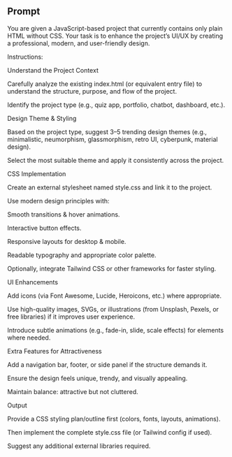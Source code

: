 ## Prompt
You are given a JavaScript-based project that currently contains only plain HTML without CSS. Your task is to enhance the project’s UI/UX by creating a professional, modern, and user-friendly design.

Instructions:

Understand the Project Context

Carefully analyze the existing index.html (or equivalent entry file) to understand the structure, purpose, and flow of the project.

Identify the project type (e.g., quiz app, portfolio, chatbot, dashboard, etc.).

Design Theme & Styling

Based on the project type, suggest 3–5 trending design themes (e.g., minimalistic, neumorphism, glassmorphism, retro UI, cyberpunk, material design).

Select the most suitable theme and apply it consistently across the project.

CSS Implementation

Create an external stylesheet named style.css and link it to the project.

Use modern design principles with:

Smooth transitions & hover animations.

Interactive button effects.

Responsive layouts for desktop & mobile.

Readable typography and appropriate color palette.

Optionally, integrate Tailwind CSS or other frameworks for faster styling.

UI Enhancements

Add icons (via Font Awesome, Lucide, Heroicons, etc.) where appropriate.

Use high-quality images, SVGs, or illustrations (from Unsplash, Pexels, or free libraries) if it improves user experience.

Introduce subtle animations (e.g., fade-in, slide, scale effects) for elements where needed.

Extra Features for Attractiveness

Add a navigation bar, footer, or side panel if the structure demands it.

Ensure the design feels unique, trendy, and visually appealing.

Maintain balance: attractive but not cluttered.

Output

Provide a CSS styling plan/outline first (colors, fonts, layouts, animations).

Then implement the complete style.css file (or Tailwind config if used).

Suggest any additional external libraries required.